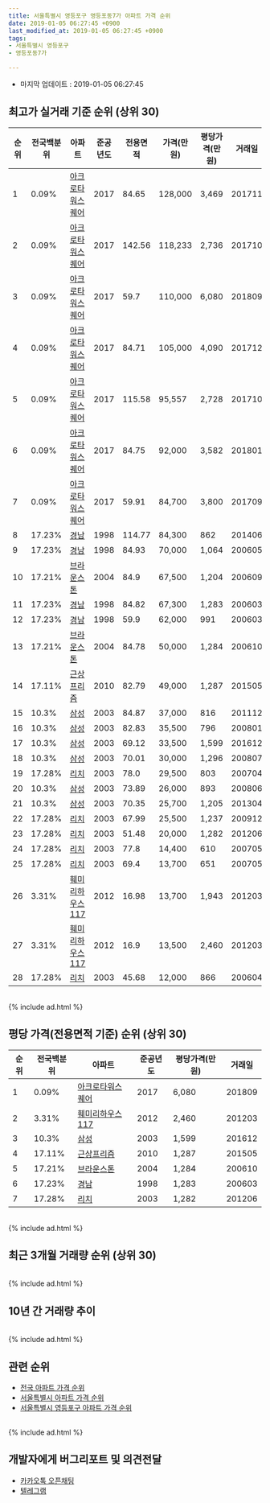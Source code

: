 ```yaml
---
title: 서울특별시 영등포구 영등포동7가 아파트 가격 순위
date: 2019-01-05 06:27:45 +0900
last_modified_at: 2019-01-05 06:27:45 +0900
tags:
- 서울특별시 영등포구
- 영등포동7가

---
```


* 마지막 업데이트 : 2019-01-05 06:27:45

## 최고가 실거래 기준 순위 (상위 30)


|순위|전국백분위|아파트|준공년도|전용면적|가격(만원)|평당가격(만원)|거래일|
|---|---|---|---|---|---|---|---|
|1|0.09%|[아크로타워스퀘어](https://search.naver.com/search.naver?query=%EC%84%9C%EC%9A%B8%ED%8A%B9%EB%B3%84%EC%8B%9C+%EC%98%81%EB%93%B1%ED%8F%AC%EA%B5%AC+%EC%98%81%EB%93%B1%ED%8F%AC%EB%8F%997%EA%B0%80+%EC%95%84%ED%81%AC%EB%A1%9C%ED%83%80%EC%9B%8C%EC%8A%A4%ED%80%98%EC%96%B4)|2017|84.65|128,000|3,469|201711|
|2|0.09%|[아크로타워스퀘어](https://search.naver.com/search.naver?query=%EC%84%9C%EC%9A%B8%ED%8A%B9%EB%B3%84%EC%8B%9C+%EC%98%81%EB%93%B1%ED%8F%AC%EA%B5%AC+%EC%98%81%EB%93%B1%ED%8F%AC%EB%8F%997%EA%B0%80+%EC%95%84%ED%81%AC%EB%A1%9C%ED%83%80%EC%9B%8C%EC%8A%A4%ED%80%98%EC%96%B4)|2017|142.56|118,233|2,736|201710|
|3|0.09%|[아크로타워스퀘어](https://search.naver.com/search.naver?query=%EC%84%9C%EC%9A%B8%ED%8A%B9%EB%B3%84%EC%8B%9C+%EC%98%81%EB%93%B1%ED%8F%AC%EA%B5%AC+%EC%98%81%EB%93%B1%ED%8F%AC%EB%8F%997%EA%B0%80+%EC%95%84%ED%81%AC%EB%A1%9C%ED%83%80%EC%9B%8C%EC%8A%A4%ED%80%98%EC%96%B4)|2017|59.7|110,000|6,080|201809|
|4|0.09%|[아크로타워스퀘어](https://search.naver.com/search.naver?query=%EC%84%9C%EC%9A%B8%ED%8A%B9%EB%B3%84%EC%8B%9C+%EC%98%81%EB%93%B1%ED%8F%AC%EA%B5%AC+%EC%98%81%EB%93%B1%ED%8F%AC%EB%8F%997%EA%B0%80+%EC%95%84%ED%81%AC%EB%A1%9C%ED%83%80%EC%9B%8C%EC%8A%A4%ED%80%98%EC%96%B4)|2017|84.71|105,000|4,090|201712|
|5|0.09%|[아크로타워스퀘어](https://search.naver.com/search.naver?query=%EC%84%9C%EC%9A%B8%ED%8A%B9%EB%B3%84%EC%8B%9C+%EC%98%81%EB%93%B1%ED%8F%AC%EA%B5%AC+%EC%98%81%EB%93%B1%ED%8F%AC%EB%8F%997%EA%B0%80+%EC%95%84%ED%81%AC%EB%A1%9C%ED%83%80%EC%9B%8C%EC%8A%A4%ED%80%98%EC%96%B4)|2017|115.58|95,557|2,728|201710|
|6|0.09%|[아크로타워스퀘어](https://search.naver.com/search.naver?query=%EC%84%9C%EC%9A%B8%ED%8A%B9%EB%B3%84%EC%8B%9C+%EC%98%81%EB%93%B1%ED%8F%AC%EA%B5%AC+%EC%98%81%EB%93%B1%ED%8F%AC%EB%8F%997%EA%B0%80+%EC%95%84%ED%81%AC%EB%A1%9C%ED%83%80%EC%9B%8C%EC%8A%A4%ED%80%98%EC%96%B4)|2017|84.75|92,000|3,582|201801|
|7|0.09%|[아크로타워스퀘어](https://search.naver.com/search.naver?query=%EC%84%9C%EC%9A%B8%ED%8A%B9%EB%B3%84%EC%8B%9C+%EC%98%81%EB%93%B1%ED%8F%AC%EA%B5%AC+%EC%98%81%EB%93%B1%ED%8F%AC%EB%8F%997%EA%B0%80+%EC%95%84%ED%81%AC%EB%A1%9C%ED%83%80%EC%9B%8C%EC%8A%A4%ED%80%98%EC%96%B4)|2017|59.91|84,700|3,800|201709|
|8|17.23%|[경남](https://search.naver.com/search.naver?query=%EC%84%9C%EC%9A%B8%ED%8A%B9%EB%B3%84%EC%8B%9C+%EC%98%81%EB%93%B1%ED%8F%AC%EA%B5%AC+%EC%98%81%EB%93%B1%ED%8F%AC%EB%8F%997%EA%B0%80+%EA%B2%BD%EB%82%A8)|1998|114.77|84,300|862|201406|
|9|17.23%|[경남](https://search.naver.com/search.naver?query=%EC%84%9C%EC%9A%B8%ED%8A%B9%EB%B3%84%EC%8B%9C+%EC%98%81%EB%93%B1%ED%8F%AC%EA%B5%AC+%EC%98%81%EB%93%B1%ED%8F%AC%EB%8F%997%EA%B0%80+%EA%B2%BD%EB%82%A8)|1998|84.93|70,000|1,064|200605|
|10|17.21%|[브라운스톤](https://search.naver.com/search.naver?query=%EC%84%9C%EC%9A%B8%ED%8A%B9%EB%B3%84%EC%8B%9C+%EC%98%81%EB%93%B1%ED%8F%AC%EA%B5%AC+%EC%98%81%EB%93%B1%ED%8F%AC%EB%8F%997%EA%B0%80+%EB%B8%8C%EB%9D%BC%EC%9A%B4%EC%8A%A4%ED%86%A4)|2004|84.9|67,500|1,204|200609|
|11|17.23%|[경남](https://search.naver.com/search.naver?query=%EC%84%9C%EC%9A%B8%ED%8A%B9%EB%B3%84%EC%8B%9C+%EC%98%81%EB%93%B1%ED%8F%AC%EA%B5%AC+%EC%98%81%EB%93%B1%ED%8F%AC%EB%8F%997%EA%B0%80+%EA%B2%BD%EB%82%A8)|1998|84.82|67,300|1,283|200603|
|12|17.23%|[경남](https://search.naver.com/search.naver?query=%EC%84%9C%EC%9A%B8%ED%8A%B9%EB%B3%84%EC%8B%9C+%EC%98%81%EB%93%B1%ED%8F%AC%EA%B5%AC+%EC%98%81%EB%93%B1%ED%8F%AC%EB%8F%997%EA%B0%80+%EA%B2%BD%EB%82%A8)|1998|59.9|62,000|991|200603|
|13|17.21%|[브라운스톤](https://search.naver.com/search.naver?query=%EC%84%9C%EC%9A%B8%ED%8A%B9%EB%B3%84%EC%8B%9C+%EC%98%81%EB%93%B1%ED%8F%AC%EA%B5%AC+%EC%98%81%EB%93%B1%ED%8F%AC%EB%8F%997%EA%B0%80+%EB%B8%8C%EB%9D%BC%EC%9A%B4%EC%8A%A4%ED%86%A4)|2004|84.78|50,000|1,284|200610|
|14|17.11%|[근상프리즘](https://search.naver.com/search.naver?query=%EC%84%9C%EC%9A%B8%ED%8A%B9%EB%B3%84%EC%8B%9C+%EC%98%81%EB%93%B1%ED%8F%AC%EA%B5%AC+%EC%98%81%EB%93%B1%ED%8F%AC%EB%8F%997%EA%B0%80+%EA%B7%BC%EC%83%81%ED%94%84%EB%A6%AC%EC%A6%98)|2010|82.79|49,000|1,287|201505|
|15|10.3%|[삼성](https://search.naver.com/search.naver?query=%EC%84%9C%EC%9A%B8%ED%8A%B9%EB%B3%84%EC%8B%9C+%EC%98%81%EB%93%B1%ED%8F%AC%EA%B5%AC+%EC%98%81%EB%93%B1%ED%8F%AC%EB%8F%997%EA%B0%80+%EC%82%BC%EC%84%B1)|2003|84.87|37,000|816|201112|
|16|10.3%|[삼성](https://search.naver.com/search.naver?query=%EC%84%9C%EC%9A%B8%ED%8A%B9%EB%B3%84%EC%8B%9C+%EC%98%81%EB%93%B1%ED%8F%AC%EA%B5%AC+%EC%98%81%EB%93%B1%ED%8F%AC%EB%8F%997%EA%B0%80+%EC%82%BC%EC%84%B1)|2003|82.83|35,500|796|200801|
|17|10.3%|[삼성](https://search.naver.com/search.naver?query=%EC%84%9C%EC%9A%B8%ED%8A%B9%EB%B3%84%EC%8B%9C+%EC%98%81%EB%93%B1%ED%8F%AC%EA%B5%AC+%EC%98%81%EB%93%B1%ED%8F%AC%EB%8F%997%EA%B0%80+%EC%82%BC%EC%84%B1)|2003|69.12|33,500|1,599|201612|
|18|10.3%|[삼성](https://search.naver.com/search.naver?query=%EC%84%9C%EC%9A%B8%ED%8A%B9%EB%B3%84%EC%8B%9C+%EC%98%81%EB%93%B1%ED%8F%AC%EA%B5%AC+%EC%98%81%EB%93%B1%ED%8F%AC%EB%8F%997%EA%B0%80+%EC%82%BC%EC%84%B1)|2003|70.01|30,000|1,296|200807|
|19|17.28%|[리치](https://search.naver.com/search.naver?query=%EC%84%9C%EC%9A%B8%ED%8A%B9%EB%B3%84%EC%8B%9C+%EC%98%81%EB%93%B1%ED%8F%AC%EA%B5%AC+%EC%98%81%EB%93%B1%ED%8F%AC%EB%8F%997%EA%B0%80+%EB%A6%AC%EC%B9%98)|2003|78.0|29,500|803|200704|
|20|10.3%|[삼성](https://search.naver.com/search.naver?query=%EC%84%9C%EC%9A%B8%ED%8A%B9%EB%B3%84%EC%8B%9C+%EC%98%81%EB%93%B1%ED%8F%AC%EA%B5%AC+%EC%98%81%EB%93%B1%ED%8F%AC%EB%8F%997%EA%B0%80+%EC%82%BC%EC%84%B1)|2003|73.89|26,000|893|200806|
|21|10.3%|[삼성](https://search.naver.com/search.naver?query=%EC%84%9C%EC%9A%B8%ED%8A%B9%EB%B3%84%EC%8B%9C+%EC%98%81%EB%93%B1%ED%8F%AC%EA%B5%AC+%EC%98%81%EB%93%B1%ED%8F%AC%EB%8F%997%EA%B0%80+%EC%82%BC%EC%84%B1)|2003|70.35|25,700|1,205|201304|
|22|17.28%|[리치](https://search.naver.com/search.naver?query=%EC%84%9C%EC%9A%B8%ED%8A%B9%EB%B3%84%EC%8B%9C+%EC%98%81%EB%93%B1%ED%8F%AC%EA%B5%AC+%EC%98%81%EB%93%B1%ED%8F%AC%EB%8F%997%EA%B0%80+%EB%A6%AC%EC%B9%98)|2003|67.99|25,500|1,237|200912|
|23|17.28%|[리치](https://search.naver.com/search.naver?query=%EC%84%9C%EC%9A%B8%ED%8A%B9%EB%B3%84%EC%8B%9C+%EC%98%81%EB%93%B1%ED%8F%AC%EA%B5%AC+%EC%98%81%EB%93%B1%ED%8F%AC%EB%8F%997%EA%B0%80+%EB%A6%AC%EC%B9%98)|2003|51.48|20,000|1,282|201206|
|24|17.28%|[리치](https://search.naver.com/search.naver?query=%EC%84%9C%EC%9A%B8%ED%8A%B9%EB%B3%84%EC%8B%9C+%EC%98%81%EB%93%B1%ED%8F%AC%EA%B5%AC+%EC%98%81%EB%93%B1%ED%8F%AC%EB%8F%997%EA%B0%80+%EB%A6%AC%EC%B9%98)|2003|77.8|14,400|610|200705|
|25|17.28%|[리치](https://search.naver.com/search.naver?query=%EC%84%9C%EC%9A%B8%ED%8A%B9%EB%B3%84%EC%8B%9C+%EC%98%81%EB%93%B1%ED%8F%AC%EA%B5%AC+%EC%98%81%EB%93%B1%ED%8F%AC%EB%8F%997%EA%B0%80+%EB%A6%AC%EC%B9%98)|2003|69.4|13,700|651|200705|
|26|3.31%|[훼미리하우스117](https://search.naver.com/search.naver?query=%EC%84%9C%EC%9A%B8%ED%8A%B9%EB%B3%84%EC%8B%9C+%EC%98%81%EB%93%B1%ED%8F%AC%EA%B5%AC+%EC%98%81%EB%93%B1%ED%8F%AC%EB%8F%997%EA%B0%80+%ED%9B%BC%EB%AF%B8%EB%A6%AC%ED%95%98%EC%9A%B0%EC%8A%A4117)|2012|16.98|13,700|1,943|201203|
|27|3.31%|[훼미리하우스117](https://search.naver.com/search.naver?query=%EC%84%9C%EC%9A%B8%ED%8A%B9%EB%B3%84%EC%8B%9C+%EC%98%81%EB%93%B1%ED%8F%AC%EA%B5%AC+%EC%98%81%EB%93%B1%ED%8F%AC%EB%8F%997%EA%B0%80+%ED%9B%BC%EB%AF%B8%EB%A6%AC%ED%95%98%EC%9A%B0%EC%8A%A4117)|2012|16.9|13,500|2,460|201203|
|28|17.28%|[리치](https://search.naver.com/search.naver?query=%EC%84%9C%EC%9A%B8%ED%8A%B9%EB%B3%84%EC%8B%9C+%EC%98%81%EB%93%B1%ED%8F%AC%EA%B5%AC+%EC%98%81%EB%93%B1%ED%8F%AC%EB%8F%997%EA%B0%80+%EB%A6%AC%EC%B9%98)|2003|45.68|12,000|866|200604|


<br>
{% include ad.html %}
<br>

## 평당 가격(전용면적 기준) 순위 (상위 30)


|순위|전국백분위|아파트|준공년도|평당가격(만원)|거래일|
|---|---|---|---|---|---|
|1|0.09%|[아크로타워스퀘어](https://search.naver.com/search.naver?query=%EC%84%9C%EC%9A%B8%ED%8A%B9%EB%B3%84%EC%8B%9C+%EC%98%81%EB%93%B1%ED%8F%AC%EA%B5%AC+%EC%98%81%EB%93%B1%ED%8F%AC%EB%8F%997%EA%B0%80+%EC%95%84%ED%81%AC%EB%A1%9C%ED%83%80%EC%9B%8C%EC%8A%A4%ED%80%98%EC%96%B4)|2017|6,080|201809|
|2|3.31%|[훼미리하우스117](https://search.naver.com/search.naver?query=%EC%84%9C%EC%9A%B8%ED%8A%B9%EB%B3%84%EC%8B%9C+%EC%98%81%EB%93%B1%ED%8F%AC%EA%B5%AC+%EC%98%81%EB%93%B1%ED%8F%AC%EB%8F%997%EA%B0%80+%ED%9B%BC%EB%AF%B8%EB%A6%AC%ED%95%98%EC%9A%B0%EC%8A%A4117)|2012|2,460|201203|
|3|10.3%|[삼성](https://search.naver.com/search.naver?query=%EC%84%9C%EC%9A%B8%ED%8A%B9%EB%B3%84%EC%8B%9C+%EC%98%81%EB%93%B1%ED%8F%AC%EA%B5%AC+%EC%98%81%EB%93%B1%ED%8F%AC%EB%8F%997%EA%B0%80+%EC%82%BC%EC%84%B1)|2003|1,599|201612|
|4|17.11%|[근상프리즘](https://search.naver.com/search.naver?query=%EC%84%9C%EC%9A%B8%ED%8A%B9%EB%B3%84%EC%8B%9C+%EC%98%81%EB%93%B1%ED%8F%AC%EA%B5%AC+%EC%98%81%EB%93%B1%ED%8F%AC%EB%8F%997%EA%B0%80+%EA%B7%BC%EC%83%81%ED%94%84%EB%A6%AC%EC%A6%98)|2010|1,287|201505|
|5|17.21%|[브라운스톤](https://search.naver.com/search.naver?query=%EC%84%9C%EC%9A%B8%ED%8A%B9%EB%B3%84%EC%8B%9C+%EC%98%81%EB%93%B1%ED%8F%AC%EA%B5%AC+%EC%98%81%EB%93%B1%ED%8F%AC%EB%8F%997%EA%B0%80+%EB%B8%8C%EB%9D%BC%EC%9A%B4%EC%8A%A4%ED%86%A4)|2004|1,284|200610|
|6|17.23%|[경남](https://search.naver.com/search.naver?query=%EC%84%9C%EC%9A%B8%ED%8A%B9%EB%B3%84%EC%8B%9C+%EC%98%81%EB%93%B1%ED%8F%AC%EA%B5%AC+%EC%98%81%EB%93%B1%ED%8F%AC%EB%8F%997%EA%B0%80+%EA%B2%BD%EB%82%A8)|1998|1,283|200603|
|7|17.28%|[리치](https://search.naver.com/search.naver?query=%EC%84%9C%EC%9A%B8%ED%8A%B9%EB%B3%84%EC%8B%9C+%EC%98%81%EB%93%B1%ED%8F%AC%EA%B5%AC+%EC%98%81%EB%93%B1%ED%8F%AC%EB%8F%997%EA%B0%80+%EB%A6%AC%EC%B9%98)|2003|1,282|201206|


<br>
{% include ad.html %}
<br>

## 최근 3개월 거래량 순위 (상위 30)


<div style="width:100%;">
    <canvas id="deal_count_ranking" height="250"></canvas>
</div>


<script>
new Chart(document.getElementById("deal_count_ranking"), {
    type: 'horizontalBar',
    data: {
        labels: ['훼미리하우스117'],
        datasets: [{
            label: '실거래 수',
            data: [1],
            borderColor: "rgba(255, 0, 128, 1)",
            backgroundColor: "rgba(255, 0, 128, 0.5)",
            fill: false,
        }]
    },
    options: {
        responsive: true,
        title: {
            display: true,
            text: '최근 3개월 거래량 순위'
        },
        tooltips: {
            mode: 'index',
            intersect: false,
            callbacks: {
                title: function(tooltipItems, data) {
                    return "실거래 수:";
                },
                label: function(tooltipItem, data) {
                    return data.labels[tooltipItem.index] + ": " + tooltipItem.xLabel;
                }
            }
        },
        hover: {
            mode: 'nearest',
            intersect: true
        },
        scales: {
            xAxes: [{
                display: true,
                scaleLabel: {
                    display: true,
                    labelString: '실거래 수'
                },
                ticks: {
                    suggestedMin: 0,
                }
            }],
            yAxes: [{
                display: true,
                ticks: {
                    autoSkip: false,
                    callback: function(value, index, values) {
                        if (value.length > 15)
                            return value.substr(0, 13) + "...";
                        else
                            return value;
                    }
                },
                scaleLabel: {
                    display: false,
                }
            }]
        }
    }
});

</script>


<br>
{% include ad.html %}
<br>

## 10년 간 거래량 추이


<div style="width:100%;">
    <canvas id="deal_progress" height="250"></canvas>
</div>

<script>
new Chart(document.getElementById("deal_progress"), {
    type: 'line',
    data: {
        labels: ['200901','200902','200903','200904','200905','200906','200907','200908','200909','200910','200911','200912','201001','201002','201003','201004','201005','201006','201007','201008','201009','201010','201011','201012','201101','201102','201103','201104','201105','201106','201107','201108','201109','201110','201111','201112','201201','201202','201203','201204','201205','201206','201207','201208','201209','201210','201211','201212','201301','201302','201303','201304','201305','201306','201307','201308','201309','201310','201311','201312','201401','201402','201403','201404','201405','201406','201407','201408','201409','201410','201411','201412','201501','201502','201503','201504','201505','201506','201507','201508','201509','201510','201511','201512','201601','201602','201603','201604','201605','201606','201607','201608','201609','201610','201611','201612','201701','201702','201703','201704','201705','201706','201707','201708','201709','201710','201711','201712','201801','201802','201803','201804','201805','201806','201807','201808','201809','201810','201811','201812','201901'],
        datasets: [{
            label: '실거래 수',
            pointRadius: 1,
            data: [1, 0, 3, 3, 4, 4, 3, 3, 7, 8, 4, 2, 2, 4, 3, 2, 3, 3, 0, 0, 1, 2, 4, 8, 8, 4, 8, 6, 5, 6, 3, 7, 1, 5, 7, 9, 1, 1, 44, 3, 2, 4, 1, 6, 3, 2, 4, 6, 1, 2, 5, 8, 1, 4, 2, 6, 5, 4, 0, 4, 5, 4, 5, 3, 2, 4, 2, 4, 3, 5, 4, 3, 5, 7, 7, 8, 15, 5, 6, 8, 7, 15, 4, 3, 1, 5, 6, 9, 5, 8, 5, 5, 6, 2, 7, 5, 1, 2, 5, 4, 7, 8, 12, 3, 4, 6, 6, 7, 4, 4, 7, 3, 10, 3, 3, 5, 8, 1, 1, 0, 0],
            borderColor: "rgba(255, 201, 14, 1)",
            backgroundColor: "rgba(255, 201, 14, 0.5)",
            fill: true,
        }]
    },
    options: {
        responsive: true,
        title: {
            display: true,
            text: '10년간 거래량 추이'
        },
        tooltips: {
            mode: 'index',
            intersect: false,
        },
        hover: {
            mode: 'nearest',
            intersect: true
        },
        scales: {
            xAxes: [{
                display: true,
                scaleLabel: {
                    display: true,
                    labelString: '년/월'
                }
            }],
            yAxes: [{
                display: true,
                ticks: {
                    suggestedMin: 0,
                },
                scaleLabel: {
                    display: true,
                    labelString: '실거래 수'
                }
            }]
        }
    }
});

</script>


<br>
{% include ad.html %}
<br>

## 관련 순위

- [전국 아파트 가격 순위](https://inasie.github.io/apt-ranking/전국)
- [서울특별시 아파트 가격 순위](https://inasie.github.io/apt-ranking/서울특별시)
- [서울특별시 영등포구 아파트 가격 순위](https://inasie.github.io/apt-ranking/서울특별시-영등포구)


<br>
{% include ad.html %}
<br>

## 개발자에게 버그리포트 및 의견전달

- [카카오톡 오픈채팅](https://open.kakao.com/o/gLJUAP4)
- [텔레그램](https://t.me/inasie)

